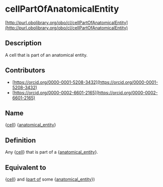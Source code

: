 # cellPartOfAnatomicalEntity 

[http://purl.obolibrary.org/obo/cl/cellPartOfAnatomicalEntity](http://purl.obolibrary.org/obo/cl/cellPartOfAnatomicalEntity)
## Description 

A cell that is part of an anatomical entity.
## Contributors 
* [https://orcid.org/0000-0001-5208-3432](https://orcid.org/0000-0001-5208-3432) 
* [https://orcid.org/0000-0002-6601-2165](https://orcid.org/0000-0002-6601-2165) 
## Name 

{[cell](http://purl.obolibrary.org/obo/CL_0000000)} {[anatomical_entity](http://purl.obolibrary.org/obo/UBERON_0001062)}

## Definition 

Any {[cell](http://purl.obolibrary.org/obo/CL_0000000)} that is part of a {[anatomical_entity](http://purl.obolibrary.org/obo/UBERON_0001062)}.

## Equivalent to 

{[cell](http://purl.obolibrary.org/obo/CL_0000000)} and ([part of](http://purl.obolibrary.org/obo/BFO_0000050) some {[anatomical_entity](http://purl.obolibrary.org/obo/UBERON_0001062)})

